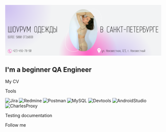 [![Header](https://github.com/ViktorRusin/ViktorRusin/blob/master/assets/Header.png)](https://vk.com/vik_rusin)

## I'm a beginner QA Engineer

My CV

Tools

![Jira](https://img.shields.io/badge/Jira-090909?style=for-the-badge&logo=jira&logoColor=136BE1)
![Redmine](https://img.shields.io/badge/Redmine-090909?style=for-the-badge&logo=redmine&logoColor=CA1613)
![Postman](https://img.shields.io/badge/Postman-090909?style=for-the-badge&logo=postman)
![MySQL](https://img.shields.io/badge/MySQL-090909?style=for-the-badge&logo=mysql&logoColor=00618A)
![Devtools](https://img.shields.io/badge/Devtools-090909?style=for-the-badge&logo=googlechrome&logoColor=2674F2)
![AndroidStudio](https://img.shields.io/badge/androidstudio-090909?style=for-the-badge&logo=androidstudio&logoColor=3AD07D)
![CharlesProxy](https://img.shields.io/badge/charlesproxy-090909?style=for-the-badge&logo)

Testing documentation

Follow me